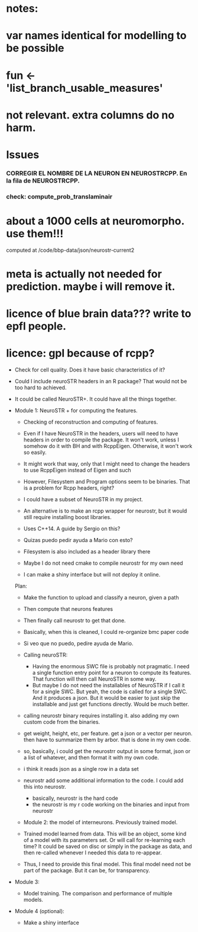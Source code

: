  # notes:

# var names identical for modelling to be possible
  # **fun** <- 'list_branch_usable_measures'
  # not relevant. extra columns do no harm.

# Issues

### CORREGIR EL NOMBRE DE LA NEURON EN NEUROSTRCPP. En la fila de NEUROSTRCPP.
### check: compute_prob_translaminair
# about a 1000 cells at neuromorpho. use them!!!
  computed at /code/bbp-data/json/neurostr-current2
# meta is actually not needed for prediction. maybe i will remove it.
# licence of blue brain data??? write to epfl people.
# licence: gpl because of rcpp?


- Check for cell quality. Does it have basic characteristics of it? 
- Could I include neuroSTR headers in an R package? That would not be too hard to achieved. 
- It could be called NeuroSTR+. It could have all the things together.  

- Module 1: NeuroSTR + for computing the features. 
    - Checking of reconstruction and computing of features. 
    - Even if I have NeuroSTR in the headers, users will need to have headers in order to compile the package. It won't work, unless I somehow do it with BH and with RcppEigen. Otherwise, it won't work so easily. 
    - It might work that way, only that I might need to change the headers to use RcppEigen instead of Eigen and such 
    - However, Filesystem and Program options seem to be binaries. That is a problem for Rcpp headers, right?
    - I could have a subset of NeuroSTR in my project. 
    - An alternative is to make an rcpp wrapper for neurostr, but it would still require installing boost libraries.  
    - Uses C++14. A guide  by Sergio on this? 
    - Quizas puedo pedir ayuda a Mario con esto?
    - Filesystem is also included as a header library there

    - Maybe I do not need cmake to compile neurostr for my own need 
    - I can make a shiny interface but will not deploy it online. 

    Plan: 
    - Make the function to upload and classify a neuron, given a path 
    - Then compute that neurons features 
    - Then finally call neurostr to get that done. 
    - Basically, when this is cleaned, I could re-organize bmc paper code 
    - Si veo que no puedo, pedire ayuda de Mario.  


    - Calling neuroSTR:
        - Having the enormous SWC file is probably not pragmatic. I need a single function entry point for a neuron to compute its features. That function will then call NeuroSTR in some way.  
        - But maybe I do not need the installables of NeuroSTR if I call it for a single SWC. But yeah, the code is called for a single SWC. And it produces a json. But it would be easier to just skip the installable and just get functions directly. Would be much better. 

    - calling neurostr binary requires installing it. also adding my own custom code from the binaries.
    - get weight, height, etc, per feature. get a json or a vector per neuron. then have to summarize them by arbor. that is done in my own code.
    - so, basically, i could get the neurostrr output in some format, json or a list of whatever, and then format it with my own code. 
    - i think it reads json as a single row in a data set 
    - neurostr add some additional information to the code. I could add this into neurostr. 
        - basically, neurostr is the hard code 
        - the neurostr is my r code working on the binaries and input from neurostr 

    - Module 2: the model of interneurons. Previously trained model. 
    - Trained model learned from data. This will be an object, some kind of a model with its parameters set. Or will call for re-learning each time? It could be saved on disc or simply in the package as data, and then re-called whenever I needed this data to re-appear. 
    - Thus, I need to provide this final model. This final model need not be part of the package. But it can be, for transparency. 

- Module 3:
    - Model training. The comparison and performance of multiple models. 

- Module 4 (optional): 
    - Make a shiny interface 



